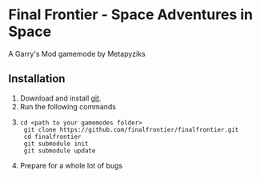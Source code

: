# Final Frontier - Space Adventures in Space
A Garry's Mod gamemode by Metapyziks

## Installation
1. Download and install [git](http://git-scm.com/).
1. Run the following commands
2.     cd <path to your gamemodes folder>
        git clone https://github.com/finalfrontier/finalfrontier.git
        cd finalfrontier
        git submodule init
        git submodule update

1. Prepare for a whole lot of bugs
